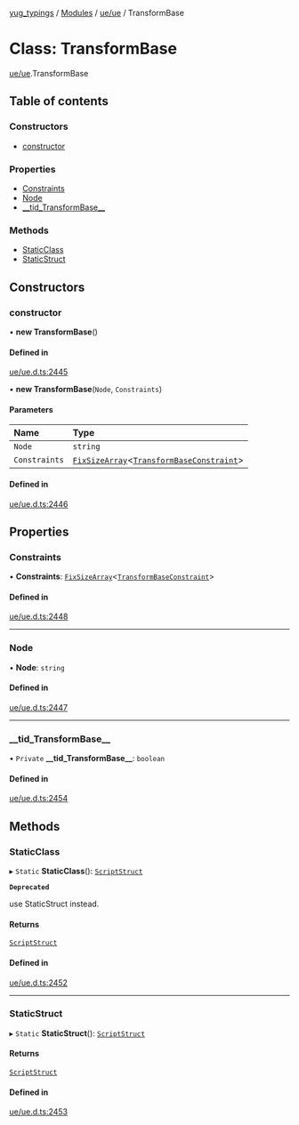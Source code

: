 [yug_typings](../README.md) / [Modules](../modules.md) / [ue/ue](../modules/ue_ue.md) / TransformBase

# Class: TransformBase

[ue/ue](../modules/ue_ue.md).TransformBase

## Table of contents

### Constructors

- [constructor](ue_ue.TransformBase.md#constructor)

### Properties

- [Constraints](ue_ue.TransformBase.md#constraints)
- [Node](ue_ue.TransformBase.md#node)
- [\_\_tid\_TransformBase\_\_](ue_ue.TransformBase.md#__tid_transformbase__)

### Methods

- [StaticClass](ue_ue.TransformBase.md#staticclass)
- [StaticStruct](ue_ue.TransformBase.md#staticstruct)

## Constructors

### constructor

• **new TransformBase**()

#### Defined in

[ue/ue.d.ts:2445](https://github.com/YugMetaverse/yug_typings/blob/b7d9b19/ue/ue.d.ts#L2445)

• **new TransformBase**(`Node`, `Constraints`)

#### Parameters

| Name | Type |
| :------ | :------ |
| `Node` | `string` |
| `Constraints` | [`FixSizeArray`](../interfaces/ue_puerts.FixSizeArray.md)<[`TransformBaseConstraint`](ue_ue.TransformBaseConstraint.md)\> |

#### Defined in

[ue/ue.d.ts:2446](https://github.com/YugMetaverse/yug_typings/blob/b7d9b19/ue/ue.d.ts#L2446)

## Properties

### Constraints

• **Constraints**: [`FixSizeArray`](../interfaces/ue_puerts.FixSizeArray.md)<[`TransformBaseConstraint`](ue_ue.TransformBaseConstraint.md)\>

#### Defined in

[ue/ue.d.ts:2448](https://github.com/YugMetaverse/yug_typings/blob/b7d9b19/ue/ue.d.ts#L2448)

___

### Node

• **Node**: `string`

#### Defined in

[ue/ue.d.ts:2447](https://github.com/YugMetaverse/yug_typings/blob/b7d9b19/ue/ue.d.ts#L2447)

___

### \_\_tid\_TransformBase\_\_

• `Private` **\_\_tid\_TransformBase\_\_**: `boolean`

#### Defined in

[ue/ue.d.ts:2454](https://github.com/YugMetaverse/yug_typings/blob/b7d9b19/ue/ue.d.ts#L2454)

## Methods

### StaticClass

▸ `Static` **StaticClass**(): [`ScriptStruct`](ue_ue.ScriptStruct.md)

**`Deprecated`**

use StaticStruct instead.

#### Returns

[`ScriptStruct`](ue_ue.ScriptStruct.md)

#### Defined in

[ue/ue.d.ts:2452](https://github.com/YugMetaverse/yug_typings/blob/b7d9b19/ue/ue.d.ts#L2452)

___

### StaticStruct

▸ `Static` **StaticStruct**(): [`ScriptStruct`](ue_ue.ScriptStruct.md)

#### Returns

[`ScriptStruct`](ue_ue.ScriptStruct.md)

#### Defined in

[ue/ue.d.ts:2453](https://github.com/YugMetaverse/yug_typings/blob/b7d9b19/ue/ue.d.ts#L2453)
